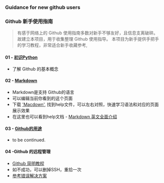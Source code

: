 ### Guidance for new github users
### Github 新手使用指南
> 有感于网络上的 Github 使用指南多数对新手不够友好，且信息支离破碎。故建立本项目，用于收集整理 Github 使用指导。
> 本项目为新手提供手把手的学习教程，非常适合新手收藏参考,

#### 01 - [初识Python](https://github.com/yoyoleo/guide_for_new_github_users/tree/yoyoleo-patch-1)
- 了解 Github 的基本概念

#### 02 - [Markdown](https://github.com/yoyoleo/guide_for_new_github_users/tree/yoyoleo-patch-2)
- Markdown是支持 Github的语言
- 可以编辑当前你看到的这个页面
- 下载 ['Macdown'](https://macdown.uranusjr.com/), 找到help文件，可以左右对照，快速学习语法和对应的页面展示效果
- 在这里也可以看到help文档 - [Markdown 英文全面介绍](https://github.com/yoyoleo/guide_for_new_github_users/tree/yoyoleo-patch-2-1)

#### 03 - [Github的用途](https://github.com/yoyoleo/guide_for_new_github_users/tree/yoyoleo-patch-3)
- to be continued.

#### 04 -Github 的远程管理
- [Github 简明教程](https://www.runoob.com/w3cnote/git-guide.html)
- 如不成功，可以删掉SSH，重拾一次
- [参考错误解决方案](https://www.cnblogs.com/Hepta/p/9140548.html)
